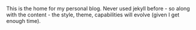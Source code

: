 This is the home for my personal blog. Never used jekyll before - so along with the content - the style, theme, capabilities will evolve (given I get enough time). 
